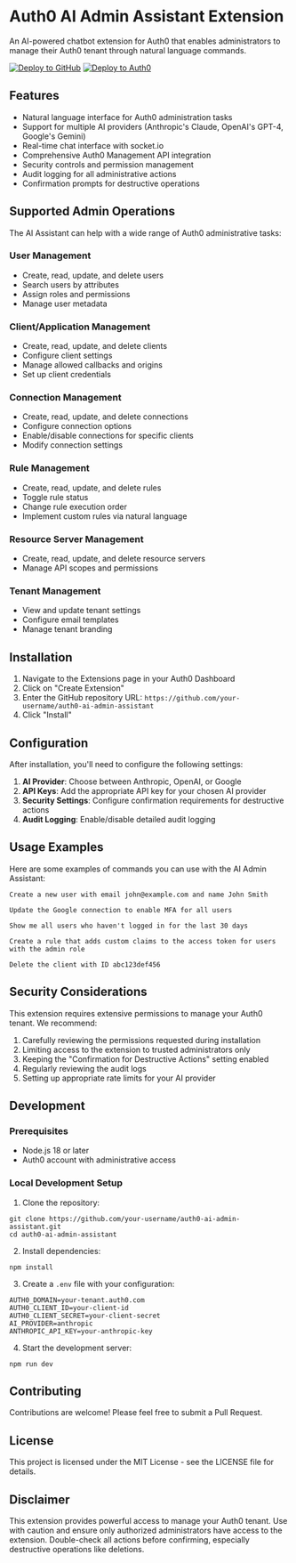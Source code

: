 # Auth0 AI Admin Assistant Extension

An AI-powered chatbot extension for Auth0 that enables administrators to manage their Auth0 tenant through natural language commands.

[![Deploy to GitHub](https://img.shields.io/badge/Deploy%20to-GitHub-blue?logo=github)](https://github.com/new/import?url=https://github.com/YOUR-USERNAME/auth0-ai-admin-assistant)
[![Deploy to Auth0](https://cdn.auth0.com/extensions/badges/badge-auth0-marketplace.svg)](https://marketplace.auth0.com/extensions)

## Features

- Natural language interface for Auth0 administration tasks
- Support for multiple AI providers (Anthropic's Claude, OpenAI's GPT-4, Google's Gemini)
- Real-time chat interface with socket.io
- Comprehensive Auth0 Management API integration
- Security controls and permission management
- Audit logging for all administrative actions
- Confirmation prompts for destructive operations

## Supported Admin Operations

The AI Assistant can help with a wide range of Auth0 administrative tasks:

### User Management
- Create, read, update, and delete users
- Search users by attributes
- Assign roles and permissions
- Manage user metadata

### Client/Application Management
- Create, read, update, and delete clients
- Configure client settings
- Manage allowed callbacks and origins
- Set up client credentials

### Connection Management
- Create, read, update, and delete connections
- Configure connection options
- Enable/disable connections for specific clients
- Modify connection settings

### Rule Management
- Create, read, update, and delete rules
- Toggle rule status
- Change rule execution order
- Implement custom rules via natural language

### Resource Server Management
- Create, read, update, and delete resource servers
- Manage API scopes and permissions

### Tenant Management
- View and update tenant settings
- Configure email templates
- Manage tenant branding

## Installation

1. Navigate to the Extensions page in your Auth0 Dashboard
2. Click on "Create Extension"
3. Enter the GitHub repository URL: `https://github.com/your-username/auth0-ai-admin-assistant`
4. Click "Install"

## Configuration

After installation, you'll need to configure the following settings:

1. **AI Provider**: Choose between Anthropic, OpenAI, or Google
2. **API Keys**: Add the appropriate API key for your chosen AI provider
3. **Security Settings**: Configure confirmation requirements for destructive actions
4. **Audit Logging**: Enable/disable detailed audit logging

## Usage Examples

Here are some examples of commands you can use with the AI Admin Assistant:

```
Create a new user with email john@example.com and name John Smith
```

```
Update the Google connection to enable MFA for all users
```

```
Show me all users who haven't logged in for the last 30 days
```

```
Create a rule that adds custom claims to the access token for users with the admin role
```

```
Delete the client with ID abc123def456
```

## Security Considerations

This extension requires extensive permissions to manage your Auth0 tenant. We recommend:

1. Carefully reviewing the permissions requested during installation
2. Limiting access to the extension to trusted administrators only
3. Keeping the "Confirmation for Destructive Actions" setting enabled
4. Regularly reviewing the audit logs
5. Setting up appropriate rate limits for your AI provider

## Development

### Prerequisites

- Node.js 18 or later
- Auth0 account with administrative access

### Local Development Setup

1. Clone the repository:
```
git clone https://github.com/your-username/auth0-ai-admin-assistant.git
cd auth0-ai-admin-assistant
```

2. Install dependencies:
```
npm install
```

3. Create a `.env` file with your configuration:
```
AUTH0_DOMAIN=your-tenant.auth0.com
AUTH0_CLIENT_ID=your-client-id
AUTH0_CLIENT_SECRET=your-client-secret
AI_PROVIDER=anthropic
ANTHROPIC_API_KEY=your-anthropic-key
```

4. Start the development server:
```
npm run dev
```

## Contributing

Contributions are welcome! Please feel free to submit a Pull Request.

## License

This project is licensed under the MIT License - see the LICENSE file for details.

## Disclaimer

This extension provides powerful access to manage your Auth0 tenant. Use with caution and ensure only authorized administrators have access to the extension. Double-check all actions before confirming, especially destructive operations like deletions.
